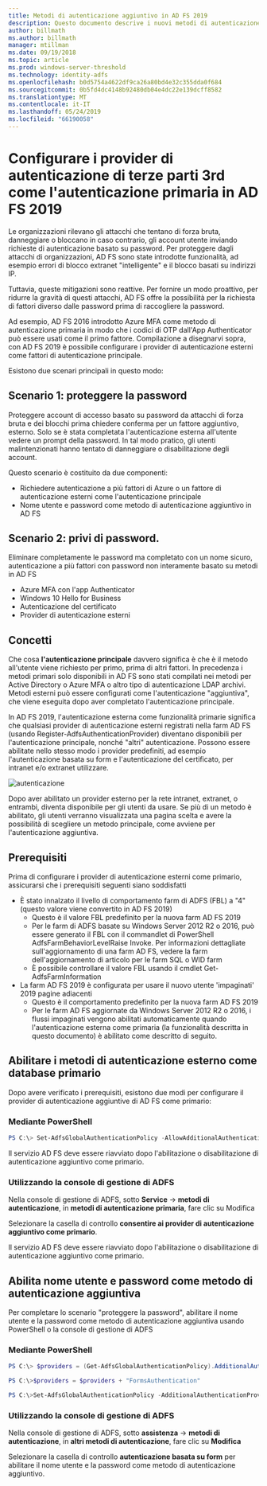 ```yaml
---
title: Metodi di autenticazione aggiuntivo in AD FS 2019
description: Questo documento descrive i nuovi metodi di autenticazione di AD FS 2019.
author: billmath
ms.author: billmath
manager: mtillman
ms.date: 09/19/2018
ms.topic: article
ms.prod: windows-server-threshold
ms.technology: identity-adfs
ms.openlocfilehash: b0d5754a4622df9ca26a80bd4e32c355dda0f684
ms.sourcegitcommit: 0b5fd4dc4148b92480db04e4dc22e139dcff8582
ms.translationtype: MT
ms.contentlocale: it-IT
ms.lasthandoff: 05/24/2019
ms.locfileid: "66190058"
---
```

# <a name="configure-3rd-party-authentication-providers-as-primary-authentication-in-ad-fs-2019"></a>Configurare i provider di autenticazione di terze parti 3rd come l'autenticazione primaria in AD FS 2019


Le organizzazioni rilevano gli attacchi che tentano di forza bruta, danneggiare o bloccano in caso contrario, gli account utente inviando richieste di autenticazione basato su password.  Per proteggere dagli attacchi di organizzazioni, AD FS sono state introdotte funzionalità, ad esempio errori di blocco extranet "intelligente" e il blocco basati su indirizzi IP.  

Tuttavia, queste mitigazioni sono reattive.  Per fornire un modo proattivo, per ridurre la gravità di questi attacchi, AD FS offre la possibilità per la richiesta di fattori diverso dalle password prima di raccogliere la password.  

Ad esempio, AD FS 2016 introdotto Azure MFA come metodo di autenticazione primaria in modo che i codici di OTP dall'App Authenticator può essere usati come il primo fattore.
Compilazione a disegnarvi sopra, con AD FS 2019 è possibile configurare i provider di autenticazione esterni come fattori di autenticazione principale.

Esistono due scenari principali in questo modo:

## <a name="scenario-1-protect-the-password"></a>Scenario 1: proteggere la password
Proteggere account di accesso basato su password da attacchi di forza bruta e dei blocchi prima chiedere conferma per un fattore aggiuntivo, esterno.  Solo se è stata completata l'autenticazione esterna all'utente vedere un prompt della password.  In tal modo pratico, gli utenti malintenzionati hanno tentato di danneggiare o disabilitazione degli account.

Questo scenario è costituito da due componenti:
- Richiedere autenticazione a più fattori di Azure o un fattore di autenticazione esterni come l'autenticazione principale
- Nome utente e password come metodo di autenticazione aggiuntivo in AD FS

## <a name="scenario-2-password-free"></a>Scenario 2: privi di password.
Eliminare completamente le password ma completato con un nome sicuro, autenticazione a più fattori con password non interamente basato su metodi in AD FS
- Azure MFA con l'app Authenticator
- Windows 10 Hello for Business
- Autenticazione del certificato
- Provider di autenticazione esterni

## <a name="concepts"></a>Concetti
Che cosa **l'autenticazione principale** davvero significa è che è il metodo all'utente viene richiesto per primo, prima di altri fattori.  In precedenza i metodi primari solo disponibili in AD FS sono stati compilati nei metodi per Active Directory o Azure MFA o altro tipo di autenticazione LDAP archivi.  Metodi esterni può essere configurati come l'autenticazione "aggiuntiva", che viene eseguita dopo aver completato l'autenticazione principale.

In AD FS 2019, l'autenticazione esterna come funzionalità primarie significa che qualsiasi provider di autenticazione esterni registrati nella farm AD FS (usando Register-AdfsAuthenticationProvider) diventano disponibili per l'autenticazione principale, nonché "altri" autenticazione. Possono essere abilitate nello stesso modo i provider predefiniti, ad esempio l'autenticazione basata su form e l'autenticazione del certificato, per intranet e/o extranet utilizzare.

![autenticazione](media/Additional-Authentication-Methods-AD-FS/auth1.png)

Dopo aver abilitato un provider esterno per la rete intranet, extranet, o entrambi, diventa disponibile per gli utenti da usare.  Se più di un metodo è abilitato, gli utenti verranno visualizzata una pagina scelta e avere la possibilità di scegliere un metodo principale, come avviene per l'autenticazione aggiuntiva.

## <a name="pre-requisites"></a>Prerequisiti
Prima di configurare i provider di autenticazione esterni come primario, assicurarsi che i prerequisiti seguenti siano soddisfatti
- È stato innalzato il livello di comportamento farm di ADFS (FBL) a "4" (questo valore viene convertito in AD FS 2019)
    - Questo è il valore FBL predefinito per la nuova farm AD FS 2019
    - Per le farm di ADFS basate su Windows Server 2012 R2 o 2016, può essere generato il FBL con il commandlet di PowerShell AdfsFarmBehaviorLevelRaise Invoke.  Per informazioni dettagliate sull'aggiornamento di una farm AD FS, vedere la farm dell'aggiornamento di articolo per le farm SQL o WID farm 
    - È possibile controllare il valore FBL usando il cmdlet Get-AdfsFarmInformation
- La farm AD FS 2019 è configurata per usare il nuovo utente 'impaginati' 2019 pagine adiacenti
    - Questo è il comportamento predefinito per la nuova farm AD FS 2019
    - Per le farm AD FS aggiornate da Windows Server 2012 R2 o 2016, i flussi impaginati vengono abilitati automaticamente quando l'autenticazione esterna come primaria (la funzionalità descritta in questo documento) è abilitato come descritto di seguito.

## <a name="enable-external-authentication-methods-as-primary"></a>Abilitare i metodi di autenticazione esterno come database primario
Dopo avere verificato i prerequisiti, esistono due modi per configurare il provider di autenticazione aggiuntive di AD FS come primario:

### <a name="using-powershell"></a>Mediante PowerShell


```powershell
PS C:\> Set-AdfsGlobalAuthenticationPolicy -AllowAdditionalAuthenticationAsPrimary $true
``` 


Il servizio AD FS deve essere riavviato dopo l'abilitazione o disabilitazione di autenticazione aggiuntivo come primario.

### <a name="using-the-ad-fs-management-console"></a>Utilizzando la console di gestione di ADFS
Nella console di gestione di ADFS, sotto **Service** -> **metodi di autenticazione**, in **metodi di autenticazione primaria**, fare clic su Modifica

Selezionare la casella di controllo **consentire ai provider di autenticazione aggiuntivo come primario**.

Il servizio AD FS deve essere riavviato dopo l'abilitazione o disabilitazione di autenticazione aggiuntivo come primario.

## <a name="enable-username-and-password-as-additional-authentication"></a>Abilita nome utente e password come metodo di autenticazione aggiuntiva
Per completare lo scenario "proteggere la password", abilitare il nome utente e la password come metodo di autenticazione aggiuntiva usando PowerShell o la console di gestione di ADFS
### <a name="using-powershell"></a>Mediante PowerShell



```powershell
PS C:\> $providers = (Get-AdfsGlobalAuthenticationPolicy).AdditionalAuthenticationProvider

PS C:\>$providers = $providers + "FormsAuthentication"

PS C:\>Set-AdfsGlobalAuthenticationPolicy -AdditionalAuthenticationProvider $providers
``` 

### <a name="using-the-ad-fs-management-console"></a>Utilizzando la console di gestione di ADFS
Nella console di gestione di ADFS, sotto **assistenza** -> **metodi di autenticazione**, in **altri metodi di autenticazione**, fare clic su  **Modifica**

Selezionare la casella di controllo **autenticazione basata su form** per abilitare il nome utente e la password come metodo di autenticazione aggiuntivo.

